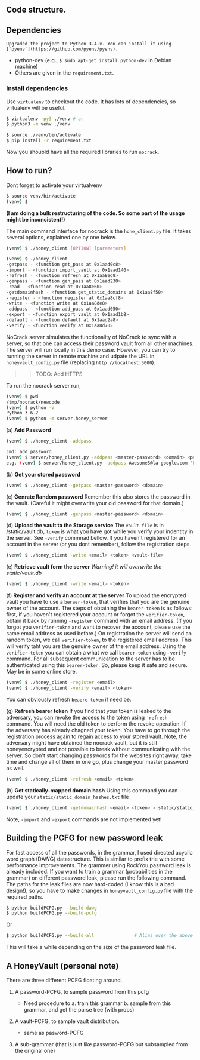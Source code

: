 ## Code structure. 


## Dependencies  
    Upgraded the project to Python 3.4.x. You can install it using
    [`pyenv`](https://github.com/pyenv/pyenv).
<!-- Tips: for using `json` in python 2.6, try installing 'simplejson'. (I.e., `$ pip install simplejson`) -->
  - python-dev (e.g., `$ sudo apt-get install python-dev` in Debian machine)
  - Others are given in the `requirement.txt`.


### Install dependencies  
Use `virtualenv` to checkout the code. It has lots of dependencies, so
virtualenv will be useful. <!-- Download the package from -->
<!-- https://pypi.python.org/pypi/virtualenv/#downloads, unpack and run  -->
<!-- `python virtualenv-x.xx/virtualenv.py venv` inside `nocrack` directory.   -->
<!-- If you have virtualenv installed then run `virtualenv venv` -->

```bash
$ virtualenv -py3 ./venv # or 
$ python3 -m venv ./venv

$ source ./venv/bin/activate 
$ pip install -r requirement.txt 
``` 

Now you shouold have all the required libraries to run `nocrack`.

## How to run?

Dont forget to activate your virtualvenv
  ```bash
  $ source venv/bin/activate
  (venv) $
  ```

  **(I am doing a bulk restructuring of the code. So some part of the usage might be inconcistent!)**

The main command interface for nocrack is the `hone_client.py` file. 
It takes several options, explained one by one below.

```bash
(venv) $ ./honey_client [OPTION] [parameters]

(venv) $ ./honey_client
-getpass - <function get_pass at 0x1aad0c8>
-import - <function import_vault at 0x1aad140>
-refresh - <function refresh at 0x1aa8ed8>
-genpass - <function gen_pass at 0x1aad230>
-read - <function read at 0x1aa8e60>
-getdomainhash - <function get_static_domains at 0x1aa8f50>
-register - <function register at 0x1aa8cf8>
-write - <function write at 0x1aa8de8>
-addpass - <function add_pass at 0x1aad050>
-export - <function export_vault at 0x1aad1b8>
-default - <function default at 0x1aad2a8>
-verify - <function verify at 0x1aa8d70>
```


NoCrack server simulates the functionality of NoCrack to sync with a server, so that
one can access their password vault from all other machines. The server will run locally
in this demo case. However, you can try to running the server in remote machine and 
udpate the URL in `honeyvault_config.py` file (replacing `http://localhost:5000`).
>> TODO: Add HTTPS

To run the nocrack server run, 
```bash
(venv) $ pwd
/tmp/nocrack/newcode
(venv) $ python -V
Python 3.6.2
(venv) $ python -m server.honey_server
```

(a) __Add Password__ 
```bash
(venv) $ ./honey_client -addpass

cmd: add password
(venv) $ server/honey_client.py -addpass <master-password> <domain> <password>
e.g. (venv) $ server/honey_client.py -addpass AwesomeS@la google.com 'FckingAwesome!'
```

(b) __Get your stored password__
```bash
(venv) $ ./honey_client -getpass <master-password> <domain>
```

(c) __Genrate Random password__
  Remember this also stores the password in the vault. (Careful it might overwrite your old 
  password for that domain.)
  ```bash
  (venv) $ ./honey_client -genpass <master-password> <domain>
  ```

(d) __Upload the vault to the Storage service__
  The `vault-file` is in <base-dir>/static/vault.db, `token` is what you have got while you verify your indentity in
  the server. See `-verify` commnad bellow.
  If you haven't registered for an account in the server (or you dont remember), follow the registration steps.
  ```bash
  (venv) $ ./honey_client -write <email> <token> <vault-file>
  ```

(e) __Retrieve vault form the server__
  _Warning! it will overwrite the static/vault.db_
  ```bash
  (venv) $ ./honey_client -write <email> <token>
  ```
  
(f) __Register and verify an account at the server__
  To upload the encrypted vault you have to use a `beraer-token`, that verifies that you are the genuine owner of the
  account. The steps of obtaining the `bearer-token` is as follows: first, if you haven't registered your account or
  forgot the `verifier-token`, obtain it back by running `-register` command with an email address. (If you forgot 
  you `verifier-tokne` and want to recover the account, please use the same email address as used before.) On registration
  the server will send an random token, we call `verifier-token`, to the registered email address. This will verify taht
  you are the genuine owner of the email address. Using the `verifier-token` you can obtain a what we call `bearer-token` using
  `-verify` command.  For all subsequent communication to the server has to be authenticated using this `bearer-token`.
  So, please keep it safe and secure. May be in some online store.
  
  ```bash 
  (venv) $ ./honey_client -register <email>
  (venv) $ ./honey_client -verify <email> <token>
  ```
  You can obviously refresh `beaere-token` if need be. 

(g) __Refresh bearer token__
  If you find that your token is leaked to the adversary, you can revoke the access to the token using `-refresh` command.
  You will need the old token to perform the revoke operation. If the adversary has already chagned your token. 
  You have to go through the registration process again to regain access to your stored vault. 
  Note, the adversary might have obtained the nocrack vault, but it is still honeyencrypted and not possible to break
  without communicating with the server. So don't start changing passwords for the websites right away, take time and change
  all of them in one go, plus change your master password as well. 
  ```bash
  (venv) $ ./honey_client -refresh <email> <token>
  ```

(h) __Get statically-mapped domain hash__
  Using this command you can update your `static/static_domain_hashes.txt` file 
  ```bash
  (venv) $ ./honey_client -getdomainhash <email> <token> > static/static_domain_hashses.txt
  ```

Note, `-import` and `-export` commands are not implemented yet!



## Building the PCFG for new password leak
  For fast access of all the passwords, in the grammar, I used directed acyclic word graph (DAWG) datastructure. This is similar
  to prefix trie with some performance improvements. The grammer using RockYou password leak is already included. If you want to train
  a grammar (probabilities in the grammar) on different password leak, please run the following command. The paths for the leak files
  are now hard-coded (I know this is a bad design!), so you have to make changes in `honeyvault_config.py` file with the required paths.
  ```bash
  $ python buildPCFG.py --build-dawg
  $ python buildPCFG.py --build-pcfg
  ```
  Or
  ```bash
  $ python buildPCFG.py --build-all               # Alias over the above commands. Preferable :P. 
  ```
  This will take a while depending on the size of the password leak file. 



## A HoneyVault (personal note)
There are three different PCFG floating around.
1. A password-PCFG, to sample password from this pcfg
   - Need procedure to
   a. train this grammar
   b. sample from this grammar, and get the parse tree (with probs)

2. A vault-PCFG, to sample vault distribution. 
   - same as pasword-PCFG
   
3. A sub-grammar (that is just like password-PCFG but subsampled from the original one) 



